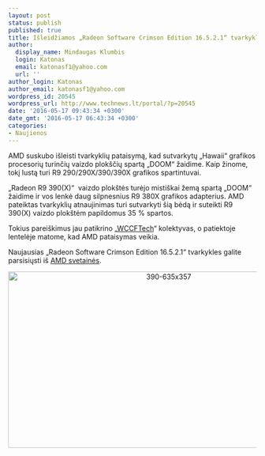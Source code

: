 ```yaml
---
layout: post
status: publish
published: true
title: Išleidžiamos „Radeon Software Crimson Edition 16.5.2.1“ tvarkyklės
author:
  display_name: Mindaugas Klumbis
  login: Katonas
  email: katonasf1@yahoo.com
  url: ''
author_login: Katonas
author_email: katonasf1@yahoo.com
wordpress_id: 20545
wordpress_url: http://www.technews.lt/portal/?p=20545
date: '2016-05-17 09:43:34 +0300'
date_gmt: '2016-05-17 06:43:34 +0300'
categories:
- Naujienos
---
```

<p>AMD suskubo išleisti tvarkyklių pataisymą, kad sutvarkytų „Hawaii“ grafikos procesorių turinčių vaizdo plokščių spartą „DOOM“ žaidime. Kaip žinome, tokį lustą turi R9 290/290X/390/390X grafikos spartintuvai.</p>
<p>„Radeon R9 390(X)“  vaizdo plokštės turėjo mistiškai žemą spartą „DOOM“ žaidime ir vos lenkė daug silpnesnius R9 380X grafikos adapterius. AMD pateiktas tvarkyklių atnaujinimas turi sutvarkyti šią bėdą ir suteikti R9 390(X) vaizdo plokštėm papildomus 35 % spartos.</p>
<p>Tokius pareiškimus jau patikrino „<a href="http://wccftech.com/radeon-crimson-hotfix-r9-390-significant-gains-doom/">WCCFTech</a>“ kolektyvas, o patiektoje lentelėje matome, kad AMD pataisymas veikia.</p>
<p>Naujausias „Radeon Software Crimson Edition 16.5.2.1“ tvarkykles galite parsisiųsti iš <a href="http://support.amd.com/en-us/kb-articles/pages/amd-radeon-software-crimson-edition-16.5.2.1-release-notes.aspx">AMD svetainės</a>.</p>
<p style="text-align: center"><img class="alignnone wp-image-20546 size-full" src="http://www.technews.lt/portal/wp-content/uploads/2016/05/390-635x357.png" alt="390-635x357" width="635" height="357" /></p>
